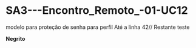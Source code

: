 # SA3---Encontro_Remoto_-01-UC12
modelo para proteção de senha para perfil
Até a linha 42// Restante teste

**Negrito**
